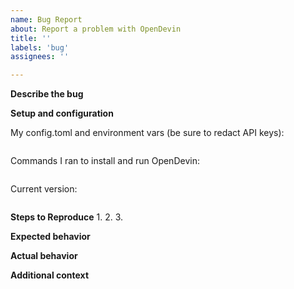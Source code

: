 ```yaml
---
name: Bug Report
about: Report a problem with OpenDevin
title: ''
labels: 'bug'
assignees: ''

---
```

<!-- You MUST fill out this template. We will close issues that don't include enough information to reproduce -->
**Describe the bug**
<!-- a short description of the problem -->

**Setup and configuration**
<!-- tell us everything about your environment -->
My config.toml and environment vars (be sure to redact API keys):
```toml
```

Commands I ran to install and run OpenDevin:
```
```

Current version:
<!-- run `git log -n 1` to see this -->
```bash
```

**Steps to Reproduce**
1.
2.
3.

**Expected behavior**

**Actual behavior**

**Additional context**
<!-- Please include logs, screenshots, etc. -->
